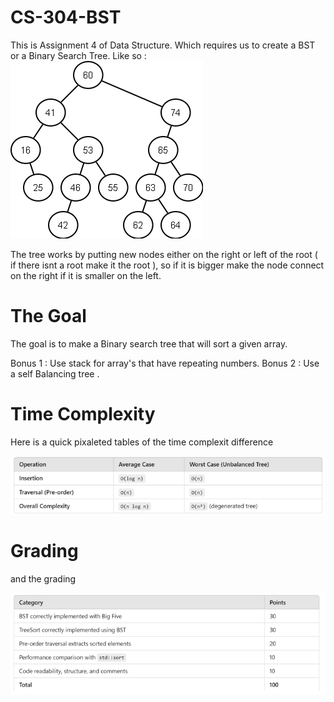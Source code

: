 # CS-304-BST
This is Assignment 4 of Data Structure. Which requires us to create a BST or a Binary Search Tree. 
Like so :
![alt text](images/image.png)

The tree works by putting new nodes either on the right or left of the root ( if there isnt a root make it the root ), so if it is bigger make the node connect on the right if it is smaller on the left.

# The Goal
The goal is to make a Binary search tree that will sort a given array.

Bonus 1 : Use stack for array's that have repeating numbers.
Bonus 2 : Use a self Balancing tree .

# Time Complexity 

Here is a quick pixaleted tables of the time complexit difference

![alt text](images/Time.png)

# Grading

and the grading

![alt text](images/Grading.png)